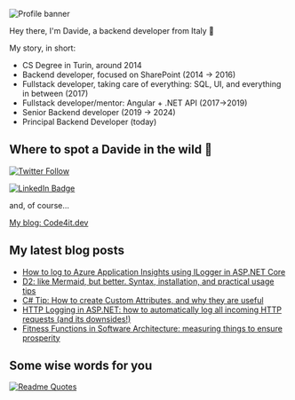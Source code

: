 ![Profile banner](https://www.code4it.dev/img/personal-cover-image.png)

Hey there, I'm Davide, a backend developer from Italy 🤏 

My story, in short:

* CS Degree in Turin, around 2014
* Backend developer, focused on SharePoint (2014 -> 2016)
* Fullstack developer, taking care of everything: SQL, UI, and everything in between (2017)
* Fullstack developer/mentor: Angular + .NET API (2017->2019)
* Senior Backend developer (2019 -> 2024)
* Principal Backend Developer (today) 

## Where to spot a Davide in the wild 🦏


[![Twitter Follow](https://img.shields.io/twitter/follow/BelloneDavide?label=Let%27s%20get%20in%20touch%20on%20Twitter&style=social)](https://twitter.com/BelloneDavide)

[![LinkedIn Badge](https://img.shields.io/badge/LinkedIn-Profile-informational?style=social&logo=linkedin)](https://www.linkedin.com/in/bellonedavide/)

and, of course...

[My blog: Code4it.dev](https://www.code4it.dev/)


## My latest blog posts

<!-- BLOG-POST-LIST:START -->
- [How to log to Azure Application Insights using ILogger in ASP.NET Core](https://www.code4it.dev/blog/azure-application-insights-ilogger-aspnetcore/)
- [D2: like Mermaid, but better. Syntax, installation, and practical usage tips](https://www.code4it.dev/architecture-notes/d2-diagrams/)
- [C# Tip: How to create Custom Attributes, and why they are useful](https://www.code4it.dev/csharptips/create-custom-csharp-attributes/)
- [HTTP Logging in ASP.NET: how to automatically log all incoming HTTP requests &lpar;and its downsides!&rpar;](https://www.code4it.dev/blog/httplogging-asp-net/)
- [Fitness Functions in Software Architecture: measuring things to ensure prosperity](https://www.code4it.dev/architecture-notes/fitness-functions/)
<!-- BLOG-POST-LIST:END -->



## Some wise words for you

[![Readme Quotes](https://quotes-github-readme.vercel.app/api?type=horizontal&theme=light)](https://github.com/piyushsuthar/github-readme-quotes)
